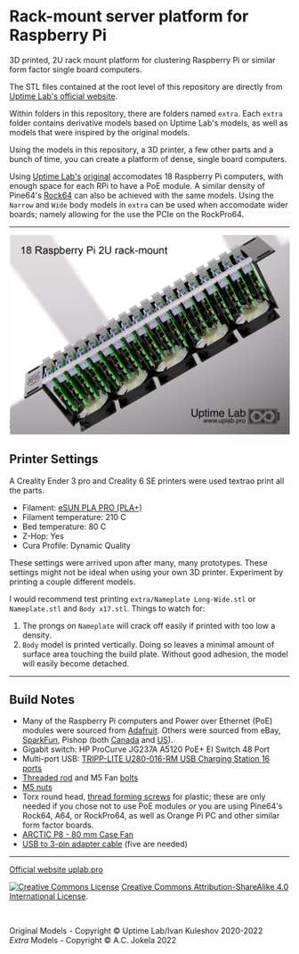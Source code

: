# Rack-mount server platform for Raspberry Pi

3D printed, 2U rack mount platform for clustering Raspberry Pi or similar form factor single board computers. 

The STL files contained at the root level of this repository are directly from [Uptime Lab's official website](https://uplab.pro).

Within folders in this repository, there are folders named ```extra```.  Each ```extra``` folder contains derivative models based on Uptime Lab's models, as well as models that were inspired by the original models.

Using the models in this repository, a 3D printer, a few other parts and a bunch of time, you can create a platform of dense, single board computers.  

Using [Uptime Lab's](https://uplab.pro/) [original](https://uplab.pro/2020/12/raspberry-pi-server-mark-iii/) accomodates 18 Raspberry Pi computers, with enough space for each RPi to have a PoE module.  A similar density of Pine64's [Rock64](https://www.pine64.org/devices/single-board-computers/rock64/) can also be achieved with the same models.  Using the ```Narrow``` and ```Wide``` body models in ```extra``` can be used when accomodate wider boards; namely allowing for the use the PCIe on the RockPro64.

----

![Uptime Platform for Raspberry Pi Mark III n18](images/mark-iii-x18.jpg?raw=true)

## Printer Settings

A Creality Ender 3 pro and Creality 6 SE printers were used textrao print all the parts.

* Filament: [eSUN PLA PRO (PLA+)](https://www.amazon.com/gp/product/B01EKEMDA6/ref=ppx_yo_dt_b_search_asin_title?ie=UTF8&psc=1)
* Filament temperature: 210 C
* Bed temperature: 80 C
* Z-Hop: Yes
* Cura Profile: Dynamic Quality

These settings were arrived upon after many, many prototypes.  These settings might not be ideal when using your own 3D printer.  Experiment by printing a couple different models.

I would recommend test printing ```extra/Nameplate Long-Wide.stl``` or ```Nameplate.stl``` and ```Body x17.stl```.  Things to watch for:

1. The prongs on ```Nameplate``` will crack off easily if printed with too low a density.
2. ```Body``` model is printed vertically.  Doing so leaves a minimal amount of surface area touching the build plate.  Without good adhesion, the model will easily become detached.

----

## Build Notes

* Many of the Raspberry Pi computers and Power over Ethernet (PoE) modules were sourced from [Adafruit](https://www.adafruit.com).  Others were sourced from eBay, [SparkFun](https://www.sparkfun.com), Pishop (both [Canada](https://pishop.ca) and [US](https://pishop.us)).
* Gigabit switch: HP ProCurve JG237A A5120 PoE+ EI Switch 48 Port 
* Multi-port USB: [TRIPP-LITE U280-016-RM USB Charging Station 16 ports](https://www.tripplite.com/16-port-usb-charging-station-syncing-function-5v-40a-200w-usb-charger-output~u280016rm)
* [Threaded rod](https://www.mcmaster.com/catalog/128/3479) and M5 Fan [bolts](https://www.mcmaster.com/catalog/128/3447)
* [M5 nuts](https://www.mcmaster.com/catalog/128/3500)
* Torx round head, [thread forming screws](https://www.mcmaster.com/catalog/128/3287) for plastic; these are only needed if you chose not to use PoE modules *or* you are using Pine64's Rock64, A64, or RockPro64, as well as Orange Pi PC and other similar form factor boards.
* [ARCTIC P8 - 80 mm Case Fan](https://www.amazon.com/gp/product/B00NTUJZ36/ref=ppx_yo_dt_b_search_asin_title?ie=UTF8&psc=1)
* [USB to 3-pin adapter cable](https://www.amazon.com/gp/product/B07JW73KVR/ref=ppx_yo_dt_b_search_asin_title?ie=UTF8&psc=1) (five are needed)


----
[Official website uplab.pro](https://uplab.pro/2020/12/raspberry-pi-server-mark-iii/)


<a rel="license" href="https://creativecommons.org/licenses/by-sa/4.0/"><img alt="Creative Commons License" style="border-width:0" src="https://i.creativecommons.org/l/by-sa/4.0/80x15.png" /></a> <a rel="license" href="https://creativecommons.org/licenses/by-sa/4.0/">Creative Commons Attribution-ShareAlike 4.0 International License</a>.

</br>

Original Models - Copyright &copy; Uptime Lab/Ivan Kuleshov 2020-2022</br>
*Extra* Models - Copyright &copy; A.C. Jokela 2022
